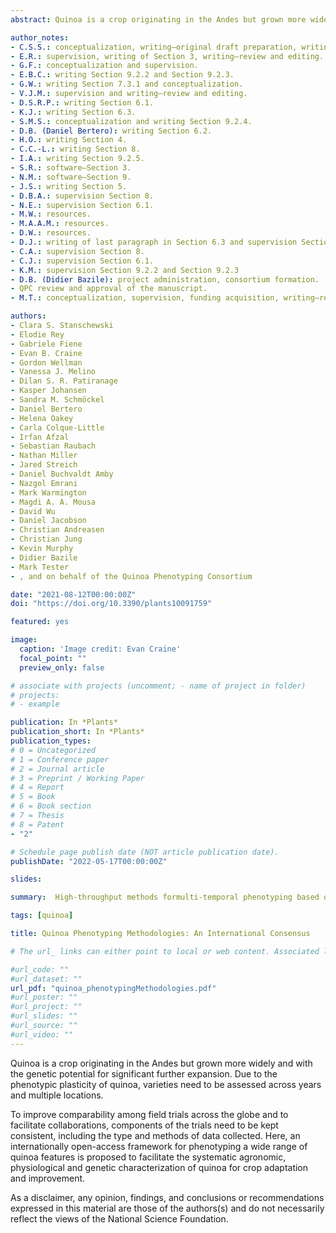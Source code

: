 ```yaml
---
abstract: Quinoa is a crop originating in the Andes but grown more widely and with the geneticpotential for significant further expansion. Due to the phenotypic plasticity of quinoa, varieties needto be assessed across years and multiple locations.  To improve comparability among field trialsacross the globe and to facilitate collaborations, components of the trials need to be kept consistent,including the type and methods of data collected. Here, an internationally open-access frameworkfor phenotyping a wide range of quinoa features is proposed to facilitate the systematic agronomic,physiological and genetic characterization of quinoa for crop adaptation and improvement. Matureplant phenotyping is a central aspect of this paper, including detailed descriptions and the provisionof phenotyping cards to facilitate consistency in data collection.  High-throughput methods formulti-temporal phenotyping based on remote sensing technologies are described. Tools for higher-throughput post-harvest phenotyping of seeds are presented. A guideline for approaching quinoafield trials including the collection of environmental data and designing layouts with statisticalrobustness is suggested. To move towards developing resources for quinoa in line with major cerealcrops, a database was created. The Quinoa Germinate Platform will serve as a central repository ofdata for quinoa researchers globally.

author_notes:
- C.S.S.: conceptualization, writing—original draft preparation, writing—review and editing. 
- E.R.: supervision, writing of Section 3, writing—review and editing. 
- G.F.: conceptualization and supervision. 
- E.B.C.: writing Section 9.2.2 and Section 9.2.3. 
- G.W.: writing Section 7.3.1 and conceptualization. 
- V.J.M.: supervision and writing—review and editing. 
- D.S.R.P.: writing Section 6.1. 
- K.J.: writing Section 6.3. 
- S.M.S.: conceptualization and writing Section 9.2.4. 
- D.B. (Daniel Bertero): writing Section 6.2. 
- H.O.: writing Section 4. 
- C.C.-L.: writing Section 8. 
- I.A.: writing Section 9.2.5. 
- S.R.: software—Section 3. 
- N.M.: software—Section 9. 
- J.S.: writing Section 5. 
- D.B.A.: supervision Section 8. 
- N.E.: supervision Section 6.1. 
- M.W.: resources. 
- M.A.A.M.: resources. 
- D.W.: resources. 
- D.J.: writing of last paragraph in Section 6.3 and supervision Section 5. 
- C.A.: supervision Section 8. 
- C.J.: supervision Section 6.1. 
- K.M.: supervision Section 9.2.2 and Section 9.2.3 
- D.B. (Didier Bazile): project administration, consortium formation. 
- QPC review and approval of the manuscript. 
- M.T.: conceptualization, supervision, funding acquisition, writing—review and editing. 

authors:
- Clara S. Stanschewski
- Elodie Rey
- Gabriele Fiene
- Evan B. Craine
- Gordon Wellman
- Vanessa J. Melino
- Dilan S. R. Patiranage
- Kasper Johansen
- Sandra M. Schmöckel 
- Daniel Bertero 
- Helena Oakey 
- Carla Colque-Little
- Irfan Afzal
- Sebastian Raubach 
- Nathan Miller
- Jared Streich 
- Daniel Buchvaldt Amby
- Nazgol Emrani 
- Mark Warmington
- Magdi A. A. Mousa 
- David Wu
- Daniel Jacobson
- Christian Andreasen
- Christian Jung
- Kevin Murphy
- Didier Bazile
- Mark Tester 
- , and on behalf of the Quinoa Phenotyping Consortium

date: "2021-08-12T00:00:00Z"
doi: "https://doi.org/10.3390/plants10091759"

featured: yes

image:
  caption: 'Image credit: Evan Craine'
  focal_point: ""
  preview_only: false

# associate with projects (uncomment; - name of project in folder)
# projects:
# - example

publication: In *Plants* 
publication_short: In *Plants*
publication_types:
# 0 = Uncategorized
# 1 = Conference paper
# 2 = Journal article
# 3 = Preprint / Working Paper
# 4 = Report
# 5 = Book
# 6 = Book section
# 7 = Thesis
# 8 = Patent 
- "2"

# Schedule page publish date (NOT article publication date).
publishDate: "2022-05-17T00:00:00Z"

slides: 

summary:  High-throughput methods formulti-temporal phenotyping based on remote sensing technologies are described. Tools for higher-throughput post-harvest phenotyping of seeds are presented. A guideline for approaching quinoafield trials including the collection of environmental data and designing layouts with statisticalrobustness is suggested. To move towards developing resources for quinoa in line with major cerealcrops, a database was created. The Quinoa Germinate Platform will serve as a central repository ofdata for quinoa researchers globally. 

tags: [quinoa]

title: Quinoa Phenotyping Methodologies: An International Consensus

# The url_ links can either point to local or web content. Associated local publication content, may be copied to the publication’s folder and referenced like url_code = "code.zip".

#url_code: ""
#url_dataset: ""
url_pdf: "quinoa_phenotypingMethodologies.pdf"
#url_poster: ""
#url_project: ""
#url_slides: ""
#url_source: ""
#url_video: ""
---
```

Quinoa is a crop originating in the Andes but grown more widely and with the genetic potential for significant further expansion. Due to the phenotypic plasticity of quinoa, varieties need to be assessed across years and multiple locations. 

To improve comparability among field trials across the globe and to facilitate collaborations, components of the trials need to be kept consistent, including the type and methods of data collected. Here, an internationally open-access framework for phenotyping a wide range of quinoa features is proposed to facilitate the systematic agronomic, physiological and genetic characterization of quinoa for crop adaptation and improvement. 

As a disclaimer, any opinion, findings, and conclusions or recommendations expressed in this material are those of the authors(s) and do not necessarily reflect the views of the National Science Foundation.

